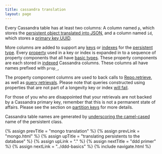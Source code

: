 ```yaml
---
title: cassandra translation
layout: page
---
```


Every Cassandra table has at least two columns: A column named `p`,
which stores the [persistent object translated into JSON](json.html),
and a column named `id`, which stores a [primary key UUID](keys.html).

More columns are added to support any [keys](../ptype/keys.html) or
[indexes](../ptype/indexes.html) for the [persistent
type](../ptype). Every [property](../ptype/properties.html) used in a
key or index is expanded in to a sequence of property components that
all have [basic types](../basics.html). These property components are
each stored in
[indexed](https://docs.datastax.com/en/cql/3.1/cql/cql_reference/create_index_r.html)
Cassandra columns. These columns all have names prefixed with `prop_`, 

The property component columns are used to back calls to
[Repo.retrieve](../repo/retrieve.html), as well as [query
retrievals](../repo/query.html). Please note that queries constructed
using properties that are not part of a longevity key or index [will
fail](../repo/cassandra-query-limits.html).

For those of you who are disappointed that your retrievals are not
backed by a Cassandra primary key, remember that this is not a
permanent state of affairs. Please see the section on [partition
keys](keys.html) for more details.

Cassandra table names are generated by [underscoring the
camel-cased](http://longevityframework.github.io/longevity/scaladocs/emblem-latest/index.html#emblem.stringUtil$@camelToUnderscore(name:String):String)
name of the persistent class.

{% assign prevTitle = "mongo translation" %}
{% assign prevLink = "mongo.html" %}
{% assign upTitle = "translating persistents to the database" %}
{% assign upLink = "." %}
{% assign nextTitle = "ddd primer" %}
{% assign nextLink = "../ddd-basics" %}
{% include navigate.html %}

